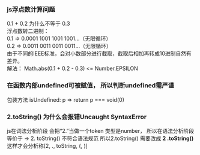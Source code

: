### js浮点数计算问题
0.1 + 0.2 为什么不等于 0.3  
浮点数转二进制：  
0.1 => 0.0001 1001 1001 1001…（无限循环）  
0.2 => 0.0011 0011 0011 0011…（无限循环）  
由于不同的IEEE标准，会对小数部分进行截取，截取后相加再转成10进制自然有差异。  
解法： Math.abs(0.1 + 0.2 - 0.3) <= Number.EPSILON

### 在函数内部undefined可被赋值， 所以判断undefined需严谨
包装方法 isUndefined: p => return p === void(0)


### 2.toString() 为什么会报错Uncaught SyntaxError  
js在词法分析阶段 会把“2.”当做一个token 类型是number， 所以在语法分析阶段等价于 -> 2. toString() 不符合语法规范
所以2.toString() 需要改成 **2 .toString()** 这样才会分析称[2, ., toString, (, )]

